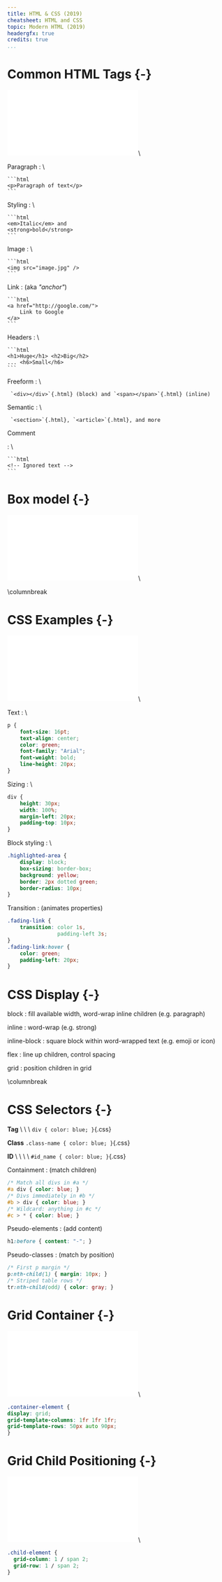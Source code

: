 ```yaml
---
title: HTML & CSS (2019)
cheatsheet: HTML and CSS
topic: Modern HTML (2019)
headergfx: true
credits: true
...
```



# Common HTML Tags {-}

![HTML tag](./kickstart-backend/images/anatomy_of_tag_cmu.pdf)\ 

Paragraph
:   \ 

    ```html
    <p>Paragraph of text</p>
    ```

Styling
:   \ 

    ```html
    <em>Italic</em> and
    <strong>bold</strong>
    ```

Image
:   \ 

    ```html
    <img src="image.jpg" />
    ```

Link
:    (aka *"anchor"*)

    ```html
    <a href="http://google.com/">
        Link to Google
    </a>
    ```

Headers
:   \ 

    ```html
    <h1>Huge</h1> <h2>Big</h2>
    ... <h6>Small</h6>
    ```

Freeform
:   \ 

     `<div></div>`{.html} (block) and `<span></span>`{.html} (inline)

Semantic
:   \ 

     `<section>`{.html}, `<article>`{.html}, and more


Comment

:   \ 

    ```html
    <!-- Ignored text -->
    ```


# Box model {-}

![CSS Rule](./kickstart-frontend/images/box_model_diagram.pdf)\ 

\columnbreak

# CSS Examples {-}


![CSS Rule](./kickstart-backend/images/anatomy_of_css_cmu.pdf)\ 


Text
:  \ 

```css
p {
    font-size: 16pt;
    text-align: center;
    color: green;
    font-family: "Arial";
    font-weight: bold;
    line-height: 20px;
}
```

Sizing
:   \ 

```css
div {
    height: 30px;
    width: 100%;
    margin-left: 20px;
    padding-top: 10px;
}
```

Block styling
:   \ 

```css
.highlighted-area {
    display: block;
    box-sizing: border-box;
    background: yellow;
    border: 2px dotted green;
    border-radius: 10px;
}
```


Transition
:   (animates properties)

```css
.fading-link {
    transition: color 1s,
                padding-left 3s;
}
.fading-link:hover {
    color: green;
    padding-left: 20px;
}
```

# CSS Display {-}

block
:   fill available width, word-wrap inline children (e.g. paragraph)

inline
:   word-wrap (e.g. strong)

inline-block
:   square block within word-wrapped text (e.g. emoji or icon)

flex
:   line up children, control spacing

grid
:   position children in grid


\columnbreak

# CSS Selectors {-}

**Tag** \ \ \ `div { color: blue; }`{.css}

**Class** `.class-name { color: blue; }`{.css}

**ID** \ \ \ \ `#id_name { color: blue; }`{.css}

Containment
:   (match children)

```css
/* Match all divs in #a */
#a div { color: blue; }
/* Divs immediately in #b */
#b > div { color: blue; }
/* Wildcard: anything in #c */
#c > * { color: blue; }
```


Pseudo-elements
:   (add content)

```css
h1:before { content: "-"; }
```


Pseudo-classes
:   (match by position)

```css
/* First p margin */
p:nth-child(1) { margin: 10px; }
/* Striped table rows */
tr:nth-child(odd) { color: gray; }
```


# Grid Container {-}

<!--
Use `display: grid` and specify columns/rows.
-->

![Grid Example](./kickstart-frontend/images/grid_template_example.pdf)\ 

```css
.container-element {
display: grid;
grid-template-columns: 1fr 1fr 1fr;
grid-template-rows: 50px auto 90px;
}
```

# Grid Child Positioning {-}

<!--
*Optional:* Child elements can be custom positioned and sized.
-->

![Grid Example](./kickstart-frontend/images/grid_child_example.pdf)\ 

```css
.child-element {
  grid-column: 1 / span 2;
  grid-row: 1 / span 2;
}
```

